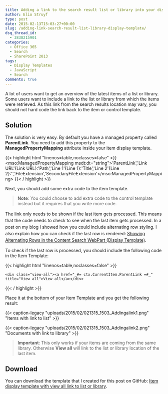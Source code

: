 ```yaml
---
title: Adding a link to the search result list or library into your display template
author: Elio Struyf
type: post
date: 2015-02-13T15:03:27+00:00
slug: /adding-link-search-result-list-library-display-template/
dsq_thread_id:
  - 3838215901
categories:
  - Office 365
  - Search
  - SharePoint 2013
tags:
  - Display Templates
  - JavaScript
  - Search
comments: true
---
```


A lot of users want to get an overview of the latest items of a list or library. Some users want to include a link to the list or library from which the items were retrieved. As this link from the search results location may vary, you should not hard code the link back to the item or control template.

## Solution

The solution is very easy. By default you have a managed property called **ParentLink**. You need to add this property to the **ManagedPropertyMapping** attribute inside your item display template.

{{< highlight html "linenos=table,noclasses=false" >}}
<mso:ManagedPropertyMapping msdt:dt="string">'ParentLink','Link URL'{Link URL}:'Path','Line 1'{Line 1}:'Title','Line 2'{Line 2}:'','FileExtension','SecondaryFileExtension'</mso:ManagedPropertyMapping>
{{< / highlight >}}

Next, you should add some extra code to the item template.

> **Note**: You could choose to add extra code to the control template instead but it requires that you write more code. 

<span style="line-height: 1.5;">The link only needs to be shown if the last item gets processed. This means that the code needs to check to see when the last item gets processed. In a post on my blog I showed how you could include alternating row styling. I also explain how you can check if the last row is rendered: </span>[Showing Alternating Rows in the Content Search WebPart (Display Template)](https://www.eliostruyf.com/showing-alternating-rows-in-the-content-search-webpart-display-template/)<span style="line-height: 1.5;">.</span>

To check if the last row is processed, you should include the following code in the Item Template:

{{< highlight html "linenos=table,noclasses=false" >}}
<!--#_
// Check if it is the last item to process
var currentItemIdx = ctx.CurrentItemIdx + 1;
if(currentItemIdx === ctx.CurrentGroup.RowCount) {
_#-->
	<div class="view-all"><a href="_#= ctx.CurrentItem.ParentLink =#_" title="View all">View all</a></div>
<!--#_
}
_#-->
{{< / highlight >}}

Place it at the bottom of your Item Template and you get the following result:

{{< caption-legacy "uploads/2015/02/021315_1503_Addingalink1.png" "Items with link to list" >}}

{{< caption-legacy "uploads/2015/02/021315_1503_Addingalink2.png" "Documents with link to library" >}}

> **Important**: This only works if your items are coming from the same library. Otherwise **View all** will link to the list or library location of the last item.

## Download

You can download the template that I created for this post on GitHub: [Item display template with view all link to list or library](https://github.com/estruyf/blog/tree/master/Item%20display%20template%20with%20view%20all%20link%20to%20list%20or%20library "Item display template with view all link to list or library").